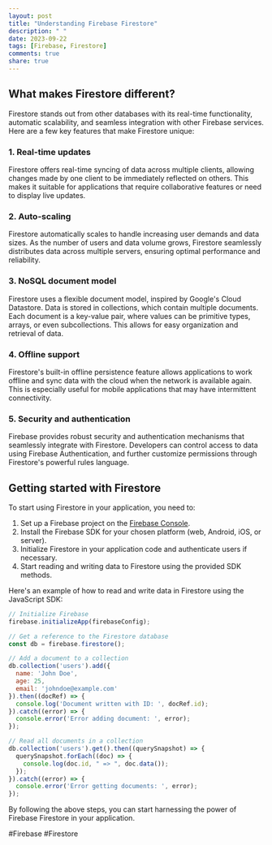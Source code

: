 ```yaml
---
layout: post
title: "Understanding Firebase Firestore"
description: " "
date: 2023-09-22
tags: [Firebase, Firestore]
comments: true
share: true
---
```


## What makes Firestore different?

Firestore stands out from other databases with its real-time functionality, automatic scalability, and seamless integration with other Firebase services. Here are a few key features that make Firestore unique:

### 1. Real-time updates
Firestore offers real-time syncing of data across multiple clients, allowing changes made by one client to be immediately reflected on others. This makes it suitable for applications that require collaborative features or need to display live updates.

### 2. Auto-scaling
Firestore automatically scales to handle increasing user demands and data sizes. As the number of users and data volume grows, Firestore seamlessly distributes data across multiple servers, ensuring optimal performance and reliability.

### 3. NoSQL document model
Firestore uses a flexible document model, inspired by Google's Cloud Datastore. Data is stored in collections, which contain multiple documents. Each document is a key-value pair, where values can be primitive types, arrays, or even subcollections. This allows for easy organization and retrieval of data.

### 4. Offline support
Firestore's built-in offline persistence feature allows applications to work offline and sync data with the cloud when the network is available again. This is especially useful for mobile applications that may have intermittent connectivity.

### 5. Security and authentication
Firebase provides robust security and authentication mechanisms that seamlessly integrate with Firestore. Developers can control access to data using Firebase Authentication, and further customize permissions through Firestore's powerful rules language.

## Getting started with Firestore

To start using Firestore in your application, you need to:

1. Set up a Firebase project on the [Firebase Console](https://console.firebase.google.com).
2. Install the Firebase SDK for your chosen platform (web, Android, iOS, or server).
3. Initialize Firestore in your application code and authenticate users if necessary.
4. Start reading and writing data to Firestore using the provided SDK methods.

Here's an example of how to read and write data in Firestore using the JavaScript SDK:

```javascript
// Initialize Firebase
firebase.initializeApp(firebaseConfig);

// Get a reference to the Firestore database
const db = firebase.firestore();

// Add a document to a collection
db.collection('users').add({
  name: 'John Doe',
  age: 25,
  email: 'johndoe@example.com'
}).then((docRef) => {
  console.log('Document written with ID: ', docRef.id);
}).catch((error) => {
  console.error('Error adding document: ', error);
});

// Read all documents in a collection
db.collection('users').get().then((querySnapshot) => {
  querySnapshot.forEach((doc) => {
    console.log(doc.id, " => ", doc.data());
  });
}).catch((error) => {
  console.error('Error getting documents: ', error);
});
```

By following the above steps, you can start harnessing the power of Firebase Firestore in your application.

#Firebase #Firestore